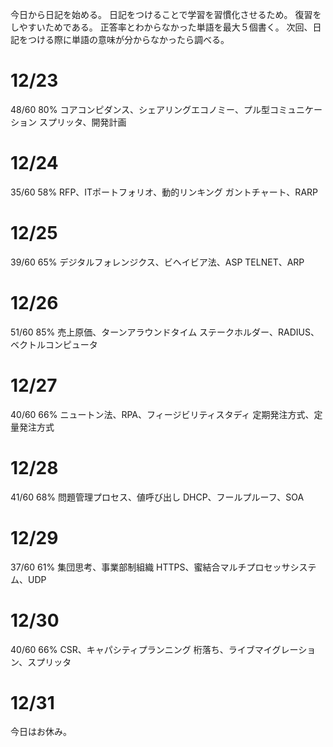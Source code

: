 今日から日記を始める。
日記をつけることで学習を習慣化させるため。
復習をしやすいためである。
正答率とわからなかった単語を最大５個書く。
次回、日記をつける際に単語の意味が分からなかったら調べる。

# 12/23
48/60 80%
コアコンピダンス、シェアリングエコノミー、プル型コミュニケーション
スプリッタ、開発計画

# 12/24
35/60 58%
RFP、ITポートフォリオ、動的リンキング
ガントチャート、RARP

# 12/25
39/60 65%
デジタルフォレンジクス、ビヘイビア法、ASP
TELNET、ARP

# 12/26
51/60 85%
売上原価、ターンアラウンドタイム
ステークホルダー、RADIUS、ベクトルコンピュータ

# 12/27
40/60 66%
ニュートン法、RPA、フィージビリティスタディ
定期発注方式、定量発注方式

# 12/28
41/60 68%
問題管理プロセス、値呼び出し
DHCP、フールプルーフ、SOA

# 12/29
37/60 61%
集団思考、事業部制組織
HTTPS、蜜結合マルチプロセッサシステム、UDP

# 12/30
40/60 66%
CSR、キャパシティプランニング
桁落ち、ライブマイグレーション、スプリッタ

# 12/31
今日はお休み。